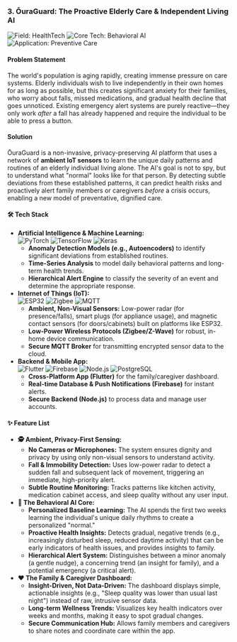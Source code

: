 ### **3. ŌuraGuard: The Proactive Elderly Care & Independent Living AI**

<p>
  <img src="https://img.shields.io/badge/Field-HealthTech-00B2A9?style=for-the-badge" alt="Field: HealthTech"/>
  <img src="https://img.shields.io/badge/Core_Tech-Behavioral_AI-D9006C?style=for-the-badge" alt="Core Tech: Behavioral AI"/>
  <img src="https://img.shields.io/badge/Application-Preventive_Care-8A2BE2?style=for-the-badge" alt="Application: Preventive Care"/>
</p>

#### **Problem Statement**

The world's population is aging rapidly, creating immense pressure on care systems. Elderly individuals wish to live independently in their own homes for as long as possible, but this creates significant anxiety for their families, who worry about falls, missed medications, and gradual health decline that goes unnoticed. Existing emergency alert systems are purely reactive—they only work *after* a fall has already happened and require the individual to be able to press a button.

#### **Solution**

ŌuraGuard is a non-invasive, privacy-preserving AI platform that uses a network of **ambient IoT sensors** to learn the unique daily patterns and routines of an elderly individual living alone. The AI's goal is not to spy, but to understand what "normal" looks like for that person. By detecting subtle deviations from these established patterns, it can predict health risks and proactively alert family members or caregivers *before* a crisis occurs, enabling a new model of preventative, dignified care.

#### **🛠️ Tech Stack**

*   **Artificial Intelligence & Machine Learning:** <br/>
    <img src="https://img.shields.io/badge/PyTorch-EE4C2C?style=for-the-badge&logo=pytorch&logoColor=white" alt="PyTorch"/> <img src="https://img.shields.io/badge/TensorFlow-FF6F00?style=for-the-badge&logo=tensorflow&logoColor=white" alt="TensorFlow"/> <img src="https://img.shields.io/badge/Keras-D00000?style=for-the-badge&logo=Keras&logoColor=white" alt="Keras"/>
    *   **Anomaly Detection Models (e.g., Autoencoders)** to identify significant deviations from established routines.
    *   **Time-Series Analysis** to model daily behavioral patterns and long-term health trends.
    *   **Hierarchical Alert Engine** to classify the severity of an event and determine the appropriate response.
*   **Internet of Things (IoT):** <br/>
    <img src="https://img.shields.io/badge/ESP32-E7352C?style=for-the-badge&logo=espressif&logoColor=white" alt="ESP32"/> <img src="https://img.shields.io/badge/Zigbee-EB0443?style=for-the-badge&logo=zigbee&logoColor=white" alt="Zigbee"/> <img src="https://img.shields.io/badge/MQTT-660066?style=for-the-badge&logo=mqtt&logoColor=white" alt="MQTT"/>
    *   **Ambient, Non-Visual Sensors:** Low-power radar (for presence/falls), smart plugs (for appliance usage), and magnetic contact sensors (for doors/cabinets) built on platforms like ESP32.
    *   **Low-Power Wireless Protocols (Zigbee/Z-Wave)** for robust, in-home device communication.
    *   **Secure MQTT Broker** for transmitting encrypted sensor data to the cloud.
*   **Backend & Mobile App:** <br/>
    <img src="https://img.shields.io/badge/Flutter-02569B?style=for-the-badge&logo=flutter&logoColor=white" alt="Flutter"/> <img src="https://img.shields.io/badge/Firebase-FFCA28?style=for-the-badge&logo=firebase&logoColor=black" alt="Firebase"/> <img src="https://img.shields.io/badge/Node.js-339933?style=for-the-badge&logo=nodedotjs&logoColor=white" alt="Node.js"/> <img src="https://img.shields.io/badge/PostgreSQL-4169E1?style=for-the-badge&logo=postgresql&logoColor=white" alt="PostgreSQL"/>
    *   **Cross-Platform App (Flutter)** for the family/caregiver dashboard.
    *   **Real-time Database & Push Notifications (Firebase)** for instant alerts.
    *   **Secure Backend (Node.js)** to process data and manage user accounts.

#### **✨ Feature List**

*   **🕵️ Ambient, Privacy-First Sensing:**
    *   **No Cameras or Microphones:** The system ensures dignity and privacy by using only non-visual sensors to understand activity.
    *   **Fall & Immobility Detection:** Uses low-power radar to detect a sudden fall and subsequent lack of movement, triggering an immediate, high-priority alert.
    *   **Subtle Routine Monitoring:** Tracks patterns like kitchen activity, medication cabinet access, and sleep quality without any user input.
*   **🧠 The Behavioral AI Core:**
    *   **Personalized Baseline Learning:** The AI spends the first two weeks learning the individual's unique daily rhythms to create a personalized "normal."
    *   **Proactive Health Insights:** Detects gradual, negative trends (e.g., increasingly disturbed sleep, reduced daytime activity) that can be early indicators of health issues, and provides insights to family.
    *   **Hierarchical Alert System:** Distinguishes between a minor anomaly (a gentle nudge), a concerning trend (an insight for family), and a potential emergency (a critical alert).
*   **❤️ The Family & Caregiver Dashboard:**
    *   **Insight-Driven, Not Data-Driven:** The dashboard displays simple, actionable insights (e.g., "Sleep quality was lower than usual last night") instead of raw, intrusive sensor data.
    *   **Long-term Wellness Trends:** Visualizes key health indicators over weeks and months, making it easy to spot gradual changes.
    *   **Secure Communication Hub:** Allows family members and caregivers to share notes and coordinate care within the app.